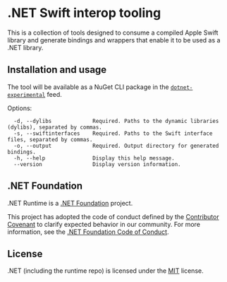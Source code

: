 # .NET Swift interop tooling

This is a collection of tools designed to consume a compiled Apple Swift library and generate bindings and wrappers that enable it to be used as a .NET library.

## Installation and usage

The tool will be available as a NuGet CLI package in the [`dotnet-experimental`](https://dev.azure.com/dnceng/public/_packaging?_a=feed&feed=dotnet-experimental) feed.

Options:
```
  -d, --dylibs             Required. Paths to the dynamic libraries (dylibs), separated by commas.
  -s, --swiftinterfaces    Required. Paths to the Swift interface files, separated by commas.
  -o, --output             Required. Output directory for generated bindings.
  -h, --help               Display this help message.
  --version                Display version information.
```

## .NET Foundation

.NET Runtime is a [.NET Foundation](https://www.dotnetfoundation.org/projects) project.

This project has adopted the code of conduct defined by the [Contributor Covenant](http://contributor-covenant.org/) to clarify expected behavior in our community. For more information, see the [.NET Foundation Code of Conduct](http://www.dotnetfoundation.org/code-of-conduct).

## License

.NET (including the runtime repo) is licensed under the [MIT](LICENSE.TXT) license.
